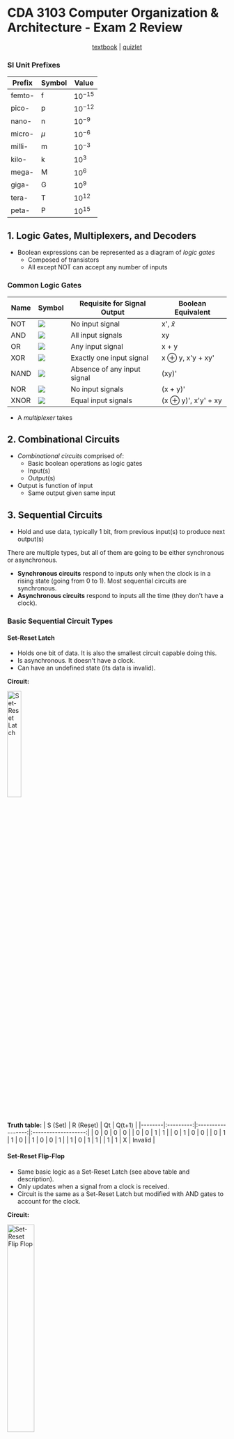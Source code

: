 # CDA 3103 Computer Organization & Architecture - Exam 2 Review

<p style="text-align:center">
    <a href="../textbooks/CDA3103_textbook.pdf">textbook</a> |
    <a href="https://quizlet.com/845007313/cda-3103-exam-2-risc-v-logic-gate-circuits-flash-cards">quizlet</a>
</p>

### SI Unit Prefixes 
| Prefix    | Symbol    | Value         |
|-----------|-----------|---------------|
| femto-    | f         | $10^{-15}$    |
| pico-     | p         | $10^{-12}$    |
| nano-     | n         | $10^{-9}$     |
| micro-    | $\mu$     | $10^{-6}$     |
| milli-    | m         | $10^{-3}$     |
| kilo-     | k         | $10^3$        | 
| mega-     | M         | $10^6$        |
| giga-     | G         | $10^9$        |
| tera-     | T         | $10^{12}$     |
| peta-     | P         | $10^{15}$     |

## 1. Logic Gates, Multiplexers, and Decoders

- Boolean expressions can be represented as a diagram of *logic gates*
    - Composed of transistors
    - All except NOT can accept any number of inputs

### Common Logic Gates
| Name  | Symbol                                | Requisite for Signal Output   | Boolean Equivalent            |
|-------|---------------------------------------|-------------------------------|-------------------------------|
| NOT   | ![](../images/logic/CDA3103_not.png)  | No input signal               | x', $\bar{x}$                 |
| AND   | ![](../images/logic/CDA3103_and.png)  | All input signals             | xy                            |
| OR    | ![](../images/logic/CDA3103_or.png)   | Any input signal              | x + y                         |
| XOR   | ![](../images/logic/CDA3103_xor.png)  | Exactly one input signal      | x $\oplus$ y, x'y + xy'       |
| NAND  | ![](../images/logic/CDA3103_nand.png) | Absence of any input signal   | (xy)'                         |
| NOR   | ![](../images/logic/CDA3103_nor.png)  | No input signals              | (x + y)'                      |
| XNOR  | ![](../images/logic/CDA3103_xnor.png) | Equal input signals           | (x $\oplus$ y)', x'y' + xy    |

- A *multiplexer* takes 

## 2. Combinational Circuits

- *Combinational circuits* comprised of:
    - Basic boolean operations as logic gates
    - Input(s)
    - Output(s)
- Output is function of input
    - Same output given same input

## 3. Sequential Circuits

- Hold and use data, typically 1 bit, from previous input(s) to produce next output(s)

There are multiple types, but all of them are going to be either synchronous or asynchronous. 
- **Synchronous circuits** respond to inputs only when the clock is in a rising state (going from 0 to 1). Most sequential circuits are synchronous.
- **Asynchronous circuits** respond to inputs all the time (they don't have a clock).

### Basic Sequential Circuit Types

#### **Set-Reset Latch**

- Holds one bit of data. It is also the smallest circuit capable doing this.
- Is asynchronous. It doesn't have a clock.
- Can have an undefined state (its data is invalid).

**Circuit:**  

<img src="../images/CDA3103_sr_latch.png" alt="Set-Reset Latch" width="25%">  

**Truth table:**
| S (Set)   | R (Reset) | Qt | Q(t+1) |
|--------|:---------:|:-----------------:|:-------------------:|
|   0     |     0     |         0         |          0          |
|   0     |     0     |         1         |          1          |
|   0     |     1     |         0         |          0          |
|   0     |     1     |         1         |          0          |
|   1     |     0     |         0         |          1          |
|   1     |     0     |         1         |          1          |
|   1     |     1     |         X         |        Invalid       |


#### Set-Reset Flip-Flop

- Same basic logic as a Set-Reset Latch (see above table and description).
- Only updates when a signal from a clock is received.
- Circuit is the same as a Set-Reset Latch but modified with AND gates to account for the clock.

**Circuit:**

<img src="../images/CDA3103_sr_flipflop.png" alt="Set-Reset Flip Flop" width="35%">

You will more commonly see this as a **block diagram**:

<img src="../images/CDA3103_sr_flipflop_block.png" alt="Set-Rest Flip-Flop Block Diagram" width="25%">

*Click [Here](https://circuitverse.org/users/269149/projects/sr-flip-flop-0b7a0de1-fe11-40df-9094-3a27b6963370) for a working model of this circuit*

#### D Flip-Flop

- A modified SR Flip-Flop in which only one input (SET) is needed.
- Reset is always the opposite of Set.
- The information stored in a D Flip-Flop is only changed when the input changes.
- Subsequent clock pulses do not effect the data stored.

**Circuit:**

<img src="../images/CDA3103_d_flipflop.png" alt="D Flip-Flop Block Diagram" width="30%">

**Truth Table:**

| D | Q(t + 1) |
|:-----:|:-----:|
|   0   |   0   |
|   1   |   1   |

*Click [Here](https://circuitverse.org/users/269149/projects/d-flip-flop-40d49df4-0896-410a-bbd5-16acdd8883ae) for a working model of this circuit*

#### JK Flip-Flop

- A modified SR Flip-Flop in which Set and Reset can both be 1.
- Set is denoted with J and Reset is denoted with K.
- When J and K are both 1, Q(t+1) gets set to the complement of Q(t).

**Circuit:**

<img src="../images/CDA3103_jk_flipflop.png" alt="JK Flip-Flop" width="30%">

**Truth Table:**
| J (Set) | K (Reset) | Q(t) | Q(t + 1) |
|:-----:|:-----:|:-----:|:-----:|
|   0   |   0   |   0   |   0   |
|   0   |   0   |   1   |   1   |
|   0   |   1   |   0   |   0   |
|   0   |   1   |   1   |   0   |
|   1   |   0   |   0   |   1   |
|   1   |   0   |   1   |   1   |
|   1   |   1   |   0   |   1   |
|   1   |   1   |   1   |   0   |

*Click [Here](https://circuitverse.org/users/269149/projects/jk-flip-flop-5d11e97f-e706-45b7-9dd6-fba45eb3f167) for a working model of this circuit*

Convert circuit to boolean expression by working backwards from last logic gate (give example with AST)


Additional identities



## 4. RISC-V Assembly

- *RISC-V* is a free and open-source instruction set architecture (ISA)
    - Specification defines

### Registers
Registers store 32-bit values. RISC-V has 32 registers to work with.

<img src="../images/CDA3103_RISCV_Registers.png" alt="RISC-V Registers">


**X0 (zero):** Hardwired value to 0. Can be used to initialize other registers.
**X5-X7 & X28-X31 (t0-t6):** Used to hold temporary values in registers.
**X8-X9 & X18-X27 (s0-s11):** Can also be used to hold temporary values in registers.
**X10-X11 (a0-a1):** Can be used to hold function arguments or return values.
**X12-X17 (a2-a7):** Can be used to hold function arguments.

### R-Type Instructions
#### Arithmetic Instructions
`ADD rd, rs1, rs2 #rd = rs1 + rs2`
- Adds the values from registers `rs1` and `rs2` and stores the result in `rd`.

`SUB rd, rs1, rs2 #rd = rs1 - rs2`
- Subtracts the values of `rs1` from `rs2` and stores the result in `rd`. **Order is important here**.

`SLT rd, rs1, rs2 #rs1 <s rs2`
- Compares the signed values of `rs1` and `rs2`. If `rs1` is less than `rs2`, then `rd` will be 1. Otherwise, `rd` will be 0.

`SLTU rd, rs1, rs2 #rs1 <s rs2`
- Compares the unsigned values of `rs1` and `rs2`. If `rs1` is less than `rs2`, then `rd` will be 1. Otherwise, `rd` will be 0.

#### Logical Instructions
`AND rd, rs1, rs2`
- Does logical and using the values of `rs1` and `rs2` on each bit and stores the result in `rd`.

`OR rd, rs1, rs2`
- Does logical or using the values of `rs1` and `rs2` on each bit and stores the result in `rd`.

`XOR rd, rs1, rs2`
- Does logical exclusive or using the values of `rs1` and `rs2` on each bit and stores the result in `rd`.

#### Shifting Instructions
`SLL rd, rs1, rs2`
- Does logical left shifting on `rs1` using the lower 5-bits of `rs2`. Inserts zeros to the least significant bit and shifts out the most significant bit.

`SRL rd, rs1, rs2`
- Does logical right shifting on `rs1` using the lower 5-bits of `rs2`. Inserts zeros to the most significant bit and shifts out the least significant bit.

`SRA rd, rs1, rs2`
- Does arithmetic right shifting on `rs1` using the lower 5-bits of `rs2`. Inserts sign bit to the most significant bit and shifts out the least significant bit.

### I-Type Instructions
- I-Type instructions can be used either for immediate arithmetical, logical or shifting instructions, or for memory reading.

- Arithmetic, logical, and shifting is similar to R-Type. `rs2` gets replaced by `Imm` which is a 12-bit value with a data range of [-2048, 2047].

#### Arithmetic Instructions
`ADDI rd, rs1, Imm #rd = rs1 + Imm`
- Adds the values from register `rs1` with `Imm` and stores the result in `rd`.
- There is no SUBI as `Imm` can be a negative number.
- Useful for initializing constants from C code. Example `ADDI t0, zero, 20 #t0 = 20`.

`SLTI rd, rs1, Imm #rs1 <s rs2`
- Compares the signed values of `rs1` and `Imm`. If `rs1` is less than `Imm`, then `rd` will be 1. Otherwise, `rd` will be 0.

`SLTIU rd, rs1, Imm #rs1 <s rs2`
- Compares the signed values of `rs1` and `Imm`. If `rs1` is less than `Imm`, then `rd` will be 1. Otherwise, `rd` will be 0.

#### Logical Instructions
`ANDI rd, rs1, Imm`
- Does logical and using the values of `rs1` and `Imm` on each bit and stores the result in `rd`.
- The ANDI instruction can be used to clear some specific bits since `x and 0 = 0`.
- The ANDI instruction can also be used to find the modulo of 2^n. Example C: `X % 16` -> Example RISC-V: `ANDI t1, t0, 15`.

`ORI rd, rs1, Imm`
- Does logical or using the values of `rs1` and `Imm` on each bit and stores the result in `rd`.
- The ORI instruction can be used to set some specific bits since `x or 1 = 1`.

`XORI rd, rs1, Imm`
- Does logical exclusive or using the values of `rs1` and `Imm` on each bit and stores the result in `rd`.
- There is no NOT instruction in RISC-V, but XORI can be used in it's place: `XORI t1, t0, -1 # t1 = NOT t0`

#### Shifting Instructions
`SLLI rd, rs1, Imm`
- Does logical left shifting on `rs1` by the value of `Imm`. Inserts zeros to the least significant bit and shifts out the most significant bit.
- Can be used for multipling with 2^n constants. Example: `SLLI t2, t0, 2 # t2 = t0 * 4`
- If the constant is not a power of 2, then use multiple left shifts and add together at the end. Example:

```
C: j = h * 6

RISC-V:
SLLI t1, t0, 1 # t1 = t0 * 2
SLLI t2, t0, 2 # t2 = t0 * 4
ADD t3, t1, t2 # t3 = t1 + t2 = 6 * t0
```

`SRLI rd, rs1, Imm`
- Does logical right shifting on `rs1` by the value of `Imm`. Inserts zeros to the most significant bit and shifts out the least significant bit.

`SRAI rd, rs1, Imm`
- Does arithmetic right shifting on `rs1` by the value of `Imm`. Inserts sign bit to the most significant bit and shifts out the least significant bit.
- Can be used for dividing with 2^n constants. Example: `SRAI t1, t0, 1 # t1 = t0/2`

#### Memory Reading Instructions
Used for reading values from arrays.

`LB rd, Imm(rs1)`
- Loads 1 byte (8-bits) from the memory address `rs1` + `Imm` offset and sign extends it.

`LH rd, Imm(rs1)`
- Loads 2 bytes (16-bits) from the memory address `rs1` + `Imm` offset and sign extends it.

`LW rd, Imm(rs1)`
- Loads 4 bytes (32-bits) from the memory address `rs1` + `Imm` offset.

`LBU rd, Imm(rs1)`
- Loads 1 byte (8-bits) from the memory address `rs1` + `Imm` offset and zero extends it.

`LHU rd, Imm(rs1)`
- Loads 2 bytes (16-bits) from the memory address `rs1` + `Imm` offset and zero extends it.

### S-Type Instructions
Used for writing values to arrays.

`SB rs2, Imm(rs1)`
- Saves lower 1 byte (8-bits) of `rs2` to the memory address `rs1`  + `Imm` offset.

`SH rs2, Imm(rs1)`
- Saves lower 2 byte (16-bits) of `rs2` to the memory address `rs1`  + `Imm` offset.

`SW rs2, Imm(rs1)`
- Saves 4 byte (32-bits) of `rs2` to the memory address `rs1`  + `Imm` offset.

### U-Type Instructions
`LUI rd, Imm`
- Used to initialize big values with `Imm` (20-bits) in the upper bits of `rd`. Examples:
```
0xABCDE265

LUI t0, 0xABCDE
ADDI t0, t0, 0x265

0xABCDE965
LUI t1, 0xABCDF
ADDI t1, t1, 0x965
```
- If d11 in the hex value is 1 (Ex: 9 = 1001), then add one to `Imm` as shown in the 2nd example.


### B-Type Instructions
Used for comparing values between registers to jump to different branches of RISC-V code.

`BEQ rs1, rs2, Imm`
- Compares `rs1` and `rs2`. If **they are equal** then go to `Imm` branch.

`BNE rs1, rs2, Imm`
- Compares `rs1` and `rs2`. If **they are not equal** then go to `Imm` branch.

`BLT rs1, rs2, Imm`
- Compares `rs1` and `rs2`. If **`rs1` is less than `rs2`** then go to `Imm` branch. Signed Comparison.
- If you have `a > c` in C code, then you can make the same comparison using `BLT` *but switch the values around*.

`BGE rs1, rs2, Imm`
- Compares `rs1` and `rs2`. If **`rs1` is greater than or equal to `rs2`** then go to `Imm` branch. Signed Comparison.
- If you have `a <= c` in C code, then you can make the same comparison using `BGE` *but switch the values around*.

`BLTU rs1, rs2, Imm`
- Compares `rs1` and `rs2`. If **`rs1` is less than `rs2`** then go to `Imm` branch. Unsigned Comparison.
- If you have `a > c` in C code, then you can make the same comparison using `BLTU` *but switch the values around*.

`BGEU rs1, rs2, Imm`
- Compares `rs1` and `rs2`. If **`rs1` is greater than or equal to `rs2`** then go to `Imm` branch. Unsigned Comparison.
- If you have `a <= c` in C code, then you can make the same comparison using `BGEU` *but switch the values around*.

***WIP***